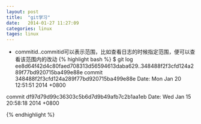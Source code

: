 ```yaml
---
layout: post
title:  "git学习"
date:   2014-01-27 11:27:09
categories: linux
tages: linux
---
```


+ commitid..commitid可以表示范围，比如查看日志的时候指定范围，便可以查看该范围内的改动
{% highlight bash %}
$ git log ee8d64f42d4c80faed708313d56594613daba629..348488f2f3cfd124a289f77bd920715ba499e88e
commit 348488f2f3cfd124a289f77bd920715ba499e88e
Date:   Mon Jan 20 12:51:51 2014 +0800

commit df97d79d99c36303c5b6d7d9b49afb7c2b1aa1eb
Date:   Wed Jan 15 20:58:18 2014 +0800

{% endhighlight %}
